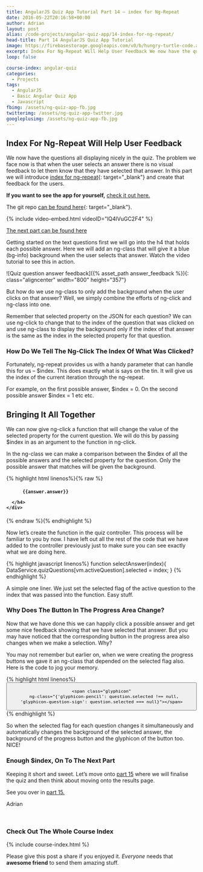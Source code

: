 ```yaml
---
title: AngularJS Quiz App Tutorial Part 14 – index for Ng-Repeat
date: 2016-05-22T20:16:58+00:00
author: Adrian
layout: post
alias: /code-projects/angular-quiz-app/14-index-for-ng-repeat/
head-title: Part 14 AngularJS Quiz App Tutorial
image: https://firebasestorage.googleapis.com/v0/b/hungry-turtle-code.appspot.com/o/article_images%2FAngular-quiz-part-14_swngy0.jpg?alt=media&token=01ff7799-c3a7-4acf-add9-5a53ff857548
excerpt: Index For Ng-Repeat Will Help User Feedback We now have the questions all displaying nicely in the quiz. The problem we face now is that when the user selects an answer there is no visual feedback to let them know …
loop: false

course-index: angular-quiz
categories:
  - Projects
tags:
  - AngularJS
  - Basic Angular Quiz App
  - Javascript
fbimg: /assets/ng-quiz-app-fb.jpg
twitterimg: /assets/ng-quiz-app-twitter.jpg
googleplusimg: /assets/ng-quiz-app-fb.jpg
---
```

## Index For Ng-Repeat Will Help User Feedback

We now have the questions all displaying nicely in the quiz. The problem we face now is that when the user selects an answer there is no visual feedback to let them know that they have selected that answer. In this part we will introduce [index for ng-repeat](https://docs.angularjs.org/api/ng/directive/ngRepeat){: target="_blank"}<!--_--> and create that feedback for the users.

**If you want to see the app for yourself,** [check it out here.](/turtlefacts)

The git repo [can be found here](https://github.com/adiman9/HungryTurtleFactQuiz){: target="_blank"}<!--_-->.

{% include video-embed.html videoID="lQ4lVuGC2F4" %}

[The next part can be found here]({{site.baseurl}}/projects/15-reusing-code/)

Getting started on the text questions first we will go into the h4 that holds each possible answer. Here we will add an ng-class that will give it a blue (bg-info) background when the user selects that answer. Watch the video tutorial to see this in action.

![Quiz question answer feedback]({% asset_path answer_feedback %}){: class="aligncenter" width="800" height="357"}

But how do we use ng-class to only add the background when the user clicks on that answer? Well, we simply combine the efforts of ng-click and ng-class into one.

Remember that selected property on the JSON for each question? We can use ng-click to change that to the index of the question that was clicked on and use ng-class to display the background only if the index of that answer is the same as the index in the selected property for that question.

### How Do We Tell The Ng-Click The Index Of What Was Clicked?

Fortunately, ng-repeat provides us with a handy parameter that can handle this for us &#8211; $index. This does exactly what is says on the tin. It will give us the index of the current iteration through the ng-repeat.

For example, on the first possible answer, $index = 0. On the second possible answer $index = 1 etc etc.

## Bringing It All Together

We can now give ng-click a function that will change the value of the selected property for the current question. We will do this by passing $index in as an argument to the function in ng-click.

In the ng-class we can make a comparison between the $index of all the possible answers and the selected property for the question. Only the possible answer that matches will be given the background.

{% highlight html linenos%}{% raw %}
<div class="row"
  ng-if="quiz.dataService.quizQuestions[quiz.activeQuestion].type === 'text'">
    <div class="col-sm-6" ng-repeat="answer in quiz.dataService.quizQuestions[quiz.activeQuestion].possibilities">
      <h4 class="answer"
        ng-class="{'bg-info': $index === quiz.dataService.quizQuestions[quiz.activeQuestion].selected}"
        ng-click="quiz.selectAnswer($index)">

          {{answer.answer}}

      </h4>
    </div>
</div>
{% endraw %}{% endhighlight %}

Now let’s create the function in the quiz controller. This process will be familiar to you by now. I have left out all the rest of the code that we have added to the controller previously just to make sure you can see exactly what we are doing here.

{% highlight javascript linenos%}
function selectAnswer(index){
  DataService.quizQuestions[vm.activeQuestion].selected = index;
}
{% endhighlight %}

A simple one liner. We just set the selected flag of the active question to the index that was passed into the function. Easy stuff.

### Why Does The Button In The Progress Area Change?

Now that we have done this we can happily click a possible answer and get some nice feedback showing that we have selected that answer. But you may have noticed that the corresponding button in the progress area also changes when we make a selection. Why?

You may not remember but earlier on, when we were creating the progress buttons we gave it an ng-class that depended on the selected flag also. Here is the code to jog your memory.

{% highlight html linenos%}
<button class="btn"
  ng-repeat="question in quiz.dataService.quizQuestions"
  ng-class="{'btn-info': question.selected !== null, 'btn-danger': question.selected === null}" 
  ng-click="quiz.setActiveQuestion($index)">

    <span class="glyphicon"
      ng-class="{'glyphicon-pencil': question.selected !== null, 'glyphicon-question-sign': question.selected === null}"></span>

</button>
{% endhighlight %}

So when the selected flag for each question changes it simultaneously and automatically changes the background of the selected answer, the background of the progress button and the glyphicon of the button too. NICE!

### Enough $index, On To The Next Part

Keeping it short and sweet. Let’s move onto [part 15]({{site.baseurl}}/projects/15-reusing-code/) where we will finalise the quiz and then think about moving onto the results page.

See you over in [part 15.]({{site.baseurl}}/projects/15-reusing-code/)

Adrian

&nbsp;

### Check Out The Whole Course Index

{% include course-index.html %}

Please give this post a share if you enjoyed it. _Everyone_ needs that **awesome friend** to send them amazing stuff.
